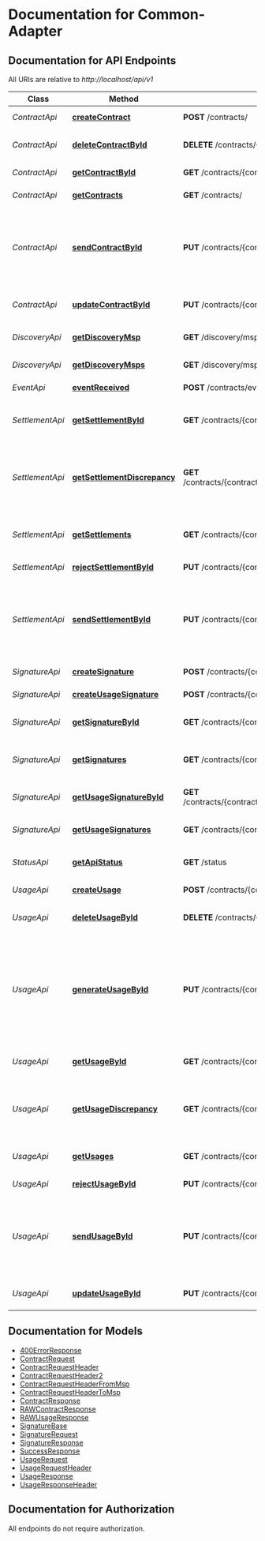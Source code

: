 # Documentation for Common-Adapter

<a name="documentation-for-api-endpoints"></a>
## Documentation for API Endpoints

All URIs are relative to *http://localhost/api/v1*

Class | Method | HTTP request | Description
------------ | ------------- | ------------- | -------------
*ContractApi* | [**createContract**](Apis/ContractApi.md#createcontract) | **POST** /contracts/ | Create a new Contract
*ContractApi* | [**deleteContractById**](Apis/ContractApi.md#deletecontractbyid) | **DELETE** /contracts/{contractId} | Delete a Contract By its Id
*ContractApi* | [**getContractById**](Apis/ContractApi.md#getcontractbyid) | **GET** /contracts/{contractId} | Get a Contract By its Id
*ContractApi* | [**getContracts**](Apis/ContractApi.md#getcontracts) | **GET** /contracts/ | Show a list of all Contracts
*ContractApi* | [**sendContractById**](Apis/ContractApi.md#sendcontractbyid) | **PUT** /contracts/{contractId}/send/ | Set State to \"SEND\" and POST to Blochain adapter towards TargetMsp of the Contract
*ContractApi* | [**updateContractById**](Apis/ContractApi.md#updatecontractbyid) | **PUT** /contracts/{contractId} | Update existing Contract
*DiscoveryApi* | [**getDiscoveryMsp**](Apis/DiscoveryApi.md#getdiscoverymsp) | **GET** /discovery/msps/{mspId} | Show details for a specific Msp
*DiscoveryApi* | [**getDiscoveryMsps**](Apis/DiscoveryApi.md#getdiscoverymsps) | **GET** /discovery/msps | Show a list of all Msps
*EventApi* | [**eventReceived**](Apis/EventApi.md#eventreceived) | **POST** /contracts/event/ | Webhook callback
*SettlementApi* | [**getSettlementById**](Apis/SettlementApi.md#getsettlementbyid) | **GET** /contracts/{contractId}/settlements/{settlementId} | Get Settlement Object by its Id
*SettlementApi* | [**getSettlementDiscrepancy**](Apis/SettlementApi.md#getsettlementdiscrepancy) | **GET** /contracts/{contractId}/settlements/{settlementId}/discrepancy/ | Get the discrepancy between a settlement and a given partner settlement.
*SettlementApi* | [**getSettlements**](Apis/SettlementApi.md#getsettlements) | **GET** /contracts/{contractId}/settlements/ | Get All Settlement of a given Contract
*SettlementApi* | [**rejectSettlementById**](Apis/SettlementApi.md#rejectsettlementbyid) | **PUT** /contracts/{contractId}/settlements/{settlementId}/reject/ | Set Tag to \"REJECTED\"
*SettlementApi* | [**sendSettlementById**](Apis/SettlementApi.md#sendsettlementbyid) | **PUT** /contracts/{contractId}/settlements/{settlementId}/send/ | Set State to \"SEND\" and POST to Blockchain adapter towards TargetMsp of the Usage
*SignatureApi* | [**createSignature**](Apis/SignatureApi.md#createsignature) | **POST** /contracts/{contractId}/signatures/ | Create/Upload Signature
*SignatureApi* | [**createUsageSignature**](Apis/SignatureApi.md#createusagesignature) | **POST** /contracts/{contractId}/usages/{usageId}/signatures/ | Create/Upload Signature
*SignatureApi* | [**getSignatureById**](Apis/SignatureApi.md#getsignaturebyid) | **GET** /contracts/{contractId}/signatures/{signatureId} | Get Signature Object by its Id
*SignatureApi* | [**getSignatures**](Apis/SignatureApi.md#getsignatures) | **GET** /contracts/{contractId}/signatures/ | Get All signatures of a given Contract
*SignatureApi* | [**getUsageSignatureById**](Apis/SignatureApi.md#getusagesignaturebyid) | **GET** /contracts/{contractId}/usages/{usageId}/signatures/{signatureId} | Get Signature Object by its Id
*SignatureApi* | [**getUsageSignatures**](Apis/SignatureApi.md#getusagesignatures) | **GET** /contracts/{contractId}/usages/{usageId}/signatures/ | Get All signatures of a given Usage
*StatusApi* | [**getApiStatus**](Apis/StatusApi.md#getapistatus) | **GET** /status | Show version information of the API
*UsageApi* | [**createUsage**](Apis/UsageApi.md#createusage) | **POST** /contracts/{contractId}/usages/ | Create a new Usage
*UsageApi* | [**deleteUsageById**](Apis/UsageApi.md#deleteusagebyid) | **DELETE** /contracts/{contractId}/usages/{usageId} | Delete a Usage By its Id
*UsageApi* | [**generateUsageById**](Apis/UsageApi.md#generateusagebyid) | **PUT** /contracts/{contractId}/usages/{usageId}/generate/ | Generate the \"Settlement\" with local calculator and POST to Blochain adapter towards TargetMsp of the calculated response.
*UsageApi* | [**getUsageById**](Apis/UsageApi.md#getusagebyid) | **GET** /contracts/{contractId}/usages/{usageId} | Get Usage Object by its Id
*UsageApi* | [**getUsageDiscrepancy**](Apis/UsageApi.md#getusagediscrepancy) | **GET** /contracts/{contractId}/usages/{usageId}/discrepancy/ | Get the discrepancy between an usage and a given partner usage.
*UsageApi* | [**getUsages**](Apis/UsageApi.md#getusages) | **GET** /contracts/{contractId}/usages/ | Get All usage of a given Contract
*UsageApi* | [**rejectUsageById**](Apis/UsageApi.md#rejectusagebyid) | **PUT** /contracts/{contractId}/usages/{usageId}/reject/ | Set Tag to \"REJECTED\"
*UsageApi* | [**sendUsageById**](Apis/UsageApi.md#sendusagebyid) | **PUT** /contracts/{contractId}/usages/{usageId}/send/ | Set State to \"SEND\" and POST to Blockchain adapter towards TargetMsp of the Usage
*UsageApi* | [**updateUsageById**](Apis/UsageApi.md#updateusagebyid) | **PUT** /contracts/{contractId}/usages/{usageId} | Update Usage Object by its Id


<a name="documentation-for-models"></a>
## Documentation for Models

 - [400ErrorResponse](./Models/400ErrorResponse.md)
 - [ContractRequest](./Models/ContractRequest.md)
 - [ContractRequestHeader](./Models/ContractRequestHeader.md)
 - [ContractRequestHeader2](./Models/ContractRequestHeader2.md)
 - [ContractRequestHeaderFromMsp](./Models/ContractRequestHeaderFromMsp.md)
 - [ContractRequestHeaderToMsp](./Models/ContractRequestHeaderToMsp.md)
 - [ContractResponse](./Models/ContractResponse.md)
 - [RAWContractResponse](./Models/RAWContractResponse.md)
 - [RAWUsageResponse](./Models/RAWUsageResponse.md)
 - [SignatureBase](./Models/SignatureBase.md)
 - [SignatureRequest](./Models/SignatureRequest.md)
 - [SignatureResponse](./Models/SignatureResponse.md)
 - [SuccessResponse](./Models/SuccessResponse.md)
 - [UsageRequest](./Models/UsageRequest.md)
 - [UsageRequestHeader](./Models/UsageRequestHeader.md)
 - [UsageResponse](./Models/UsageResponse.md)
 - [UsageResponseHeader](./Models/UsageResponseHeader.md)


<a name="documentation-for-authorization"></a>
## Documentation for Authorization

All endpoints do not require authorization.
